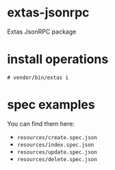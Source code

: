 # extas-jsonrpc

Extas JsonRPC package

# install operations

`# vendor/bin/extas i`

# spec examples

You can find them here:
 
- `resources/create.spec.json`
- `resources/index.spec.json`
- `resources/update.spec.json`
- `resources/delete.spec.json`